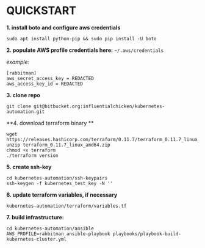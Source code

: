 # QUICKSTART

**1. install boto and configure aws credentials**

`sudo apt install python-pip && sudo pip install -U boto`

**2. populate AWS profile credentials here:** `~/.aws/credentials`

*example:*
```
[rabbitman]
aws_secret_access_key = REDACTED
aws_access_key_id = REDACTED
```

**3. clone repo**

`git clone git@bitbucket.org:influentialchicken/kubernetes-automation.git`

**4. download terraform binary **

```
wget https://releases.hashicorp.com/terraform/0.11.7/terraform_0.11.7_linux_amd64.zip
unzip terraform_0.11.7_linux_amd64.zip 
chmod +x terraform
./terraform version
```

**5. create ssh-key**
```
cd kubernetes-automation/ssh-keypairs
ssh-keygen -f kubernetes_test_key -N ''
```

**6. update terraform variables, if necessary**

`kubernetes-automation/terraform/variables.tf`


**7. build infrastructure:**

```
cd kubernetes-automation/ansible
AWS_PROFILE=rabbitman ansible-playbook playbooks/playbook-build-kubernetes-cluster.yml
```
